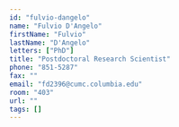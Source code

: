 ```yaml
---
id: "fulvio-dangelo"
name: "Fulvio D'Angelo"
firstName: "Fulvio"
lastName: "D'Angelo"
letters: ["PhD"]
title: "Postdoctoral Research Scientist"
phone: "851-5287"
fax: ""
email: "fd2396@cumc.columbia.edu"
room: "403"
url: ""
tags: []
---
```

